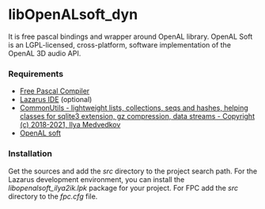 libOpenALsoft_dyn
===================

It is free pascal bindings and wrapper around OpenAL library. OpenAL Soft is an LGPL-licensed, cross-platform, software implementation of the OpenAL 3D audio API.

 
### Requirements

* [Free Pascal Compiler](http://freepascal.org)
* [Lazarus IDE](http://www.lazarus.freepascal.org/) (optional)
* [CommonUtils - lightweight lists, collections, seqs and hashes, helping classes for sqlite3 extension, gz compression, data streams - Copyright (c) 2018-2021, Ilya Medvedkov](https://github.com/iLya2IK/commonutils)
* [OpenAL soft](https://openal-soft.org/)


### Installation

Get the sources and add the *src* directory to the project search path. For the Lazarus development environment, you can install the *libopenalsoft_ilya2ik.lpk* package for your project. For FPC add the *src* directory to the *fpc.cfg* file.

